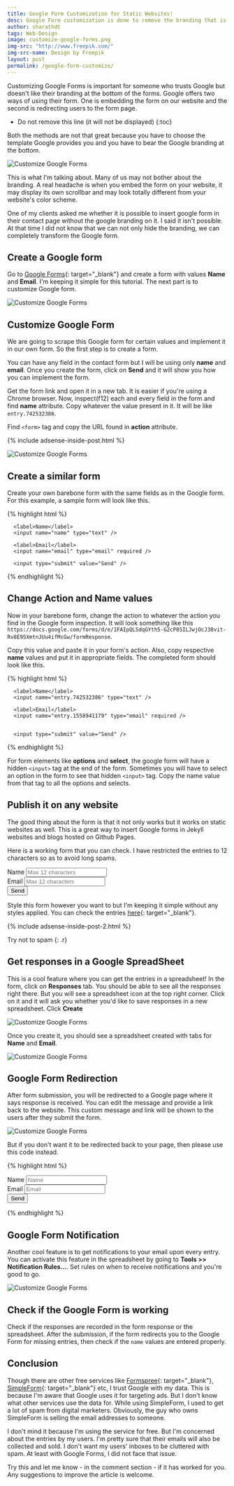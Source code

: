 ```yaml
---
title: Google Form Customization for Static Websites!
desc: Google Form customization is done to remove the branding that is present at the end of Google Forms. This way we can have our own style for a form. We can also use these forms on static websites!
author: sharathdt
tags: Web-Design
image: customize-google-forms.png
img-src: "http://www.freepik.com/"
img-src-name: Design by Freepik
layout: post
permalink: /google-form-customize/
---
```


Customizing Google Forms is important for someone who trusts Google but doesn't like their branding at the bottom of the forms. Google offers two ways of using their form. One is embedding the form on our website and the second is redirecting users to the form page.

* Do not remove this line (it will not be displayed) 
{:toc}

Both the methods are not that great because you have to choose the template Google provides you and you have to bear the Google branding at the bottom.

![Customize Google Forms](/images/google-form-customization-1.png)

This is what I'm talking about. Many of us may not bother about the branding. A real headache is when you embed the form on your website, it may display its own scrollbar and may look totally different from your website's color scheme.

One of my clients asked me whether it is possible to insert google form in their contact page without the google branding on it. I said it isn't possible. At that time I did not know that we can not only hide the branding, we can completely transform the Google form.

## Create a Google form
Go to [Google Forms](https://www.google.com/forms/about/){: target="_blank"} and create a form with values **Name** and **Email**. I'm keeping it simple for this tutorial. The next part is to customize Google form.

![Customize Google Forms](/images/google-form-customization-2.png)

## Customize Google Form 
We are going to scrape this Google form for certain values and implement it in our own form. So the first step is to create a form. 

You can have any field in the contact form but I will be using only **name** and **email**. Once you create the form, click on **Send** and it will show you how you can implement the form.

Get the form link and open it in a new tab. It is easier if you're using a Chrome browser. Now, inspect(f12) each and every field in the form and find **name** attribute. Copy whatever the value present in it. It will be like ``entry.742532386``.

Find ``<form>`` tag and copy the URL found in **action** attribute.

{% include adsense-inside-post.html %}

![Customize Google Forms](/images/google-form-customization-3.png)

## Create a similar form

Create your own barebone form with the same fields as in the Google form. For this example, a sample form will look like this.

{% highlight html %}
<form class="form" action="">
    
      <label>Name</label>
      <input name="name" type="text" />

      <label>Email</label>
      <input name="email" type="email" required />

      <input type="submit" value="Send" />

</form>
{% endhighlight %}

## Change Action and Name values

Now in your barebone form, change the action to whatever the action you find in the Google form inspection. It will look something like this ``https://docs.google.com/forms/d/e/1FAIpQLSdqGYth5-G2cP8SILJwjOcJ38vit-Rv8E9SXmtnJUu4ifMcGw/formResponse``.

Copy this value and paste it in your form's action. Also, copy respective **name** values and put it in appropriate fields. The completed form should look like this.

{% highlight html %}
<form class="form" action="https://docs.google.com/forms/d/e/1AFIpQLSdqYGth5-G2cP8SILJwjOcJ38vit-Rv8E9SXmtnJUu4ifMcGw/formResponse">
   
      <label>Name</label>
      <input name="entry.742532386" type="text" />
      
      <label>Email</label>
      <input name="entry.1558941179" type="email" required />


      <input type="submit" value="Send" />

</form>
{% endhighlight %}

For form elements like **options** and **select**, the google form will have a hidden ``<input>`` tag at the end of the form. Sometimes you will have to select an option in the form to see that hidden ``<input>`` tag. Copy the name value from that tag to all the options and selects.

## Publish it on any website
The good thing about the form is that it not only works but it works on static websites as well. This is a great way to insert Google forms in Jekyll websites and blogs hosted on Github Pages.

Here is a working form that you can check. I have restricted the entries to 12 characters so as to avoid long spams.


<script type="text/javascript">var submitted=false;</script>
<iframe name="hidden_iframe" id="hidden_iframe" style="display:none;"     
onload="if(submitted) {window.location='{{site.url}}{{page.url}}';}"></iframe>
<form action="https://docs.google.com/forms/d/e/1FAIpQLSdqGYth5-G2cP8SILJwjOcJ38vit-Rv8E9SXmtnJUu4ifMcGw/formResponse" method="post" target="hidden_iframe" 
onsubmit="submitted=true;">
      <label>Name</label>
      <input name="entry.742532386" type="text" maxlength="10" placeholder="Max 12 characters" />
      <br>
      <label>Email</label>
      <input name="entry.1558941179" type="email" required maxlength="10" placeholder="Max 12 characters"/>
      <br>
      <input type="submit" value="Send" />

</form>


Style this form however you want to but I'm keeping it simple without any styles applied. You can check the entries [here](https://docs.google.com/spreadsheets/d/1_vt8il8LpxEi8_DmX0yxxRambpw700cdMC2yMIGWqbk/edit?usp=sharing){: target="_blank"}.

{% include adsense-inside-post-2.html %}

Try not to spam
{: .r}


## Get responses in a Google SpreadSheet
This is a cool feature where you can get the entries in a spreadsheet! In the form, click on **Responses** tab. You should be able to see all the responses right there. But you will see a spreadsheet icon at the top right corner. Click on it and it will ask you whether you'd like to save responses in a new spreadsheet. Click **Create**


![Customize Google Forms](/images/google-form-customization-4.png)


Once you create it, you should see a spreadsheet created with tabs for **Name** and **Email**.


![Customize Google Forms](/images/google-form-customization-6.png)


## Google Form Redirection

After form submission, you will be redirected to a Google page where it says response is received. You can edit the message and provide a link back to the website. This custom message and link will be shown to the users after they submit the form.

![Customize Google Forms](/images/google-form-customization-5.png)

But if you don't want it to be redirected back to your page, then please use this code instead.

{% highlight html %}

 <script type="text/javascript">var submitted=false;</script>
 <iframe name="hidden_iframe" id="hidden_iframe" style="display:none;" onload="if(submitted)  {window.location='THE REDIRECT LINK HERE';}"></iframe>
 
<form action="FORMACTION CODE HERE" method="post" target="hidden_iframe" 
onsubmit="submitted=true;">
      <label>Name</label>
      <input name="ENTRY HERE" type="text" placeholder="Name" />
      <br>
      <label>Email</label>
      <input name="ENTRY HERE" type="email" placeholder="Email"/>
      <br>
      <input type="submit" value="Send" />

</form>

{% endhighlight %}

## Google Form Notification
Another cool feature is to get notifications to your email upon every entry. You can activate this feature in the spreadsheet by going to **Tools >> Notification Rules...**. Set rules on when to receive notifications and you're good to go.

![Customize Google Forms](/images/google-form-customization-7.png)


## Check if the Google Form is working
Check if the responses are recorded in the form response or the spreadsheet. After the submission, if the form redirects you to the Google Form for missing entries, then check if the ``name`` values are entered properly.


## Conclusion
Though there are other free services like [Formspree](https://blog.webjeda.com/jekyll-contact-form/){: target="_blank"}, [SimpleForm](https://blog.webjeda.com/jekyll-subscribe-form/){: target="_blank"} etc, I trust Google with my data. This is because I'm aware that Google uses it for targeting ads. But I don't know what other services use the data for. While using SimpleForm, I used to get a lot of spam from digital marketers. Obviously, the guy who owns SimpleForm is selling the email addresses to someone. 

I don't mind it because I'm using the service for free. But I'm concerned about the entries by my users. I'm pretty sure that their emails will also be collected and sold. I don't want my users' inboxes to be cluttered with spam. At least with Google Forms, I did not face that issue. 

Try this and let me know - in the comment section - if it has worked for you. Any suggestions to improve the article is welcome. 
